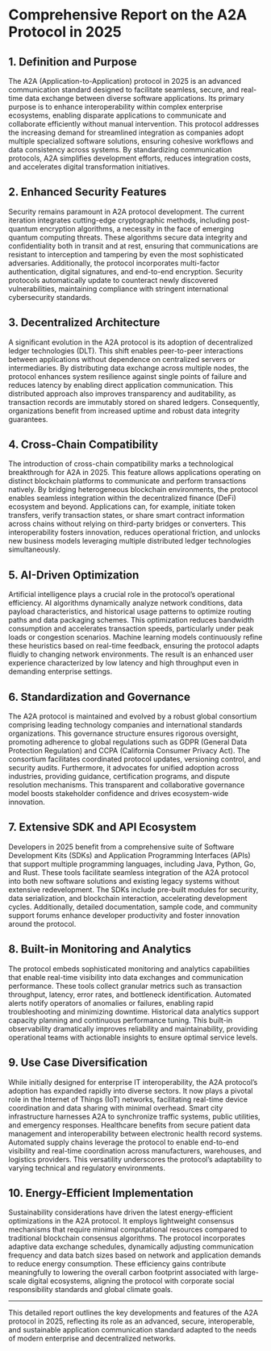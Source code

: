 # Comprehensive Report on the A2A Protocol in 2025

## 1. Definition and Purpose  
The A2A (Application-to-Application) protocol in 2025 is an advanced communication standard designed to facilitate seamless, secure, and real-time data exchange between diverse software applications. Its primary purpose is to enhance interoperability within complex enterprise ecosystems, enabling disparate applications to communicate and collaborate efficiently without manual intervention. This protocol addresses the increasing demand for streamlined integration as companies adopt multiple specialized software solutions, ensuring cohesive workflows and data consistency across systems. By standardizing communication protocols, A2A simplifies development efforts, reduces integration costs, and accelerates digital transformation initiatives.

## 2. Enhanced Security Features  
Security remains paramount in A2A protocol development. The current iteration integrates cutting-edge cryptographic methods, including post-quantum encryption algorithms, a necessity in the face of emerging quantum computing threats. These algorithms secure data integrity and confidentiality both in transit and at rest, ensuring that communications are resistant to interception and tampering by even the most sophisticated adversaries. Additionally, the protocol incorporates multi-factor authentication, digital signatures, and end-to-end encryption. Security protocols automatically update to counteract newly discovered vulnerabilities, maintaining compliance with stringent international cybersecurity standards.

## 3. Decentralized Architecture  
A significant evolution in the A2A protocol is its adoption of decentralized ledger technologies (DLT). This shift enables peer-to-peer interactions between applications without dependence on centralized servers or intermediaries. By distributing data exchange across multiple nodes, the protocol enhances system resilience against single points of failure and reduces latency by enabling direct application communication. This distributed approach also improves transparency and auditability, as transaction records are immutably stored on shared ledgers. Consequently, organizations benefit from increased uptime and robust data integrity guarantees.

## 4. Cross-Chain Compatibility  
The introduction of cross-chain compatibility marks a technological breakthrough for A2A in 2025. This feature allows applications operating on distinct blockchain platforms to communicate and perform transactions natively. By bridging heterogeneous blockchain environments, the protocol enables seamless integration within the decentralized finance (DeFi) ecosystem and beyond. Applications can, for example, initiate token transfers, verify transaction states, or share smart contract information across chains without relying on third-party bridges or converters. This interoperability fosters innovation, reduces operational friction, and unlocks new business models leveraging multiple distributed ledger technologies simultaneously.

## 5. AI-Driven Optimization  
Artificial intelligence plays a crucial role in the protocol’s operational efficiency. AI algorithms dynamically analyze network conditions, data payload characteristics, and historical usage patterns to optimize routing paths and data packaging schemes. This optimization reduces bandwidth consumption and accelerates transaction speeds, particularly under peak loads or congestion scenarios. Machine learning models continuously refine these heuristics based on real-time feedback, ensuring the protocol adapts fluidly to changing network environments. The result is an enhanced user experience characterized by low latency and high throughput even in demanding enterprise settings.

## 6. Standardization and Governance  
The A2A protocol is maintained and evolved by a robust global consortium comprising leading technology companies and international standards organizations. This governance structure ensures rigorous oversight, promoting adherence to global regulations such as GDPR (General Data Protection Regulation) and CCPA (California Consumer Privacy Act). The consortium facilitates coordinated protocol updates, versioning control, and security audits. Furthermore, it advocates for unified adoption across industries, providing guidance, certification programs, and dispute resolution mechanisms. This transparent and collaborative governance model boosts stakeholder confidence and drives ecosystem-wide innovation.

## 7. Extensive SDK and API Ecosystem  
Developers in 2025 benefit from a comprehensive suite of Software Development Kits (SDKs) and Application Programming Interfaces (APIs) that support multiple programming languages, including Java, Python, Go, and Rust. These tools facilitate seamless integration of the A2A protocol into both new software solutions and existing legacy systems without extensive redevelopment. The SDKs include pre-built modules for security, data serialization, and blockchain interaction, accelerating development cycles. Additionally, detailed documentation, sample code, and community support forums enhance developer productivity and foster innovation around the protocol.

## 8. Built-in Monitoring and Analytics  
The protocol embeds sophisticated monitoring and analytics capabilities that enable real-time visibility into data exchanges and communication performance. These tools collect granular metrics such as transaction throughput, latency, error rates, and bottleneck identification. Automated alerts notify operators of anomalies or failures, enabling rapid troubleshooting and minimizing downtime. Historical data analytics support capacity planning and continuous performance tuning. This built-in observability dramatically improves reliability and maintainability, providing operational teams with actionable insights to ensure optimal service levels.

## 9. Use Case Diversification  
While initially designed for enterprise IT interoperability, the A2A protocol’s adoption has expanded rapidly into diverse sectors. It now plays a pivotal role in the Internet of Things (IoT) networks, facilitating real-time device coordination and data sharing with minimal overhead. Smart city infrastructure harnesses A2A to synchronize traffic systems, public utilities, and emergency responses. Healthcare benefits from secure patient data management and interoperability between electronic health record systems. Automated supply chains leverage the protocol to enable end-to-end visibility and real-time coordination across manufacturers, warehouses, and logistics providers. This versatility underscores the protocol’s adaptability to varying technical and regulatory environments.

## 10. Energy-Efficient Implementation  
Sustainability considerations have driven the latest energy-efficient optimizations in the A2A protocol. It employs lightweight consensus mechanisms that require minimal computational resources compared to traditional blockchain consensus algorithms. The protocol incorporates adaptive data exchange schedules, dynamically adjusting communication frequency and data batch sizes based on network and application demands to reduce energy consumption. These efficiency gains contribute meaningfully to lowering the overall carbon footprint associated with large-scale digital ecosystems, aligning the protocol with corporate social responsibility standards and global climate goals.

---

This detailed report outlines the key developments and features of the A2A protocol in 2025, reflecting its role as an advanced, secure, interoperable, and sustainable application communication standard adapted to the needs of modern enterprise and decentralized networks.